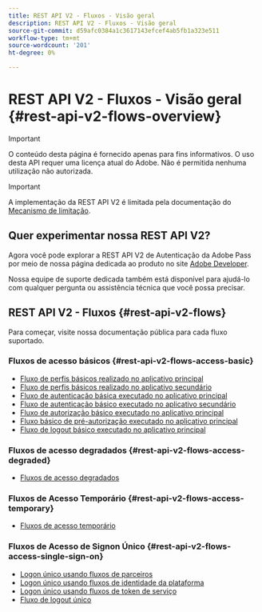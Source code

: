 ```yaml
---
title: REST API V2 - Fluxos - Visão geral
description: REST API V2 - Fluxos - Visão geral
source-git-commit: d59afc0384a1c3617143efcef4ab5fb1a323e511
workflow-type: tm+mt
source-wordcount: '201'
ht-degree: 0%

---
```



# REST API V2 - Fluxos - Visão geral {#rest-api-v2-flows-overview}

>[!IMPORTANT]
>
> O conteúdo desta página é fornecido apenas para fins informativos. O uso desta API requer uma licença atual do Adobe. Não é permitida nenhuma utilização não autorizada.

>[!IMPORTANT]
>
> A implementação da REST API V2 é limitada pela documentação do [Mecanismo de limitação](/help/authentication/throttling-mechanism.md).

## Quer experimentar nossa REST API V2?

Agora você pode explorar a REST API V2 de Autenticação da Adobe Pass por meio de nossa página dedicada ao produto no site [Adobe Developer](https://developer.adobe.com/adobe-pass/).

Nossa equipe de suporte dedicada também está disponível para ajudá-lo com qualquer pergunta ou assistência técnica que você possa precisar.

## REST API V2 - Fluxos {#rest-api-v2-flows}

Para começar, visite nossa documentação pública para cada fluxo suportado.

### Fluxos de acesso básicos {#rest-api-v2-flows-access-basic}

* [Fluxo de perfis básicos realizado no aplicativo principal](./basic-access-flows/rest-api-v2-basic-profiles-primary-application-flow.md)
* [Fluxo de perfis básicos realizado no aplicativo secundário](./basic-access-flows/rest-api-v2-basic-profiles-secondary-application-flow.md)
* [Fluxo de autenticação básica executado no aplicativo principal](./basic-access-flows/rest-api-v2-basic-authentication-primary-application-flow.md)
* [Fluxo de autenticação básico executado no aplicativo secundário](./basic-access-flows/rest-api-v2-basic-authentication-secondary-application-flow.md)
* [Fluxo de autorização básico executado no aplicativo principal](./basic-access-flows/rest-api-v2-basic-authorization-primary-application-flow.md)
* [Fluxo básico de pré-autorização executado no aplicativo principal](./basic-access-flows/rest-api-v2-basic-preauthorization-primary-application-flow.md)
* [Fluxo de logout básico executado no aplicativo principal](./basic-access-flows/rest-api-v2-basic-logout-primary-application-flow.md)

### Fluxos de acesso degradados {#rest-api-v2-flows-access-degraded}

* [Fluxos de acesso degradados](./degraded-access-flows/rest-api-v2-access-degraded-flows.md)

### Fluxos de Acesso Temporário {#rest-api-v2-flows-access-temporary}

* [Fluxos de acesso temporário](./temporary-access-flows/rest-api-v2-access-temporary-flows.md)

### Fluxos de Acesso de Signon Único {#rest-api-v2-flows-access-single-sign-on}

* [Logon único usando fluxos de parceiros](./single-sign-on-access-flows/rest-api-v2-single-sign-on-partner-flows.md)
* [Logon único usando fluxos de identidade da plataforma](./single-sign-on-access-flows/rest-api-v2-single-sign-on-platform-identity-flows.md)
* [Logon único usando fluxos de token de serviço](./single-sign-on-access-flows/rest-api-v2-single-sign-on-service-token-flows.md)
* [Fluxo de logout único](./single-sign-on-access-flows/rest-api-v2-single-sign-on-logout-flow.md)
